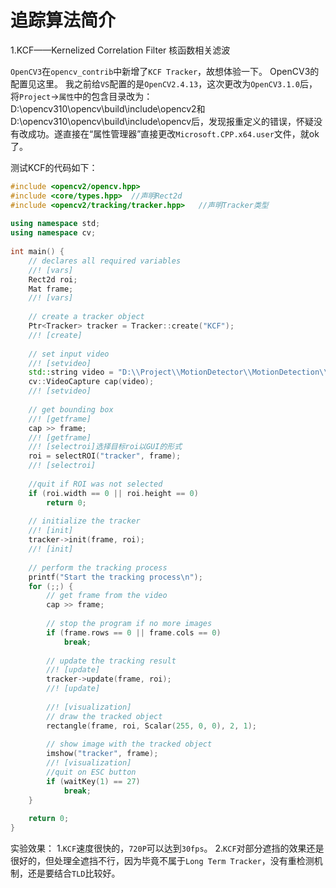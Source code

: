 # 追踪算法简介
1.KCF——Kernelized Correlation Filter
 核函数相关滤波

`OpenCV3`在`opencv_contrib`中新增了`KCF Tracker`，故想体验一下。
OpenCV3的配置见这里。
我之前给`VS`配置的是`OpenCV2.4.13`，这次更改为`OpenCV3.1.0`后，将`Project`->`属性`中的包含目录改为：D:\opencv310\opencv\build\include\opencv2和D:\opencv310\opencv\build\include\opencv后，发现报重定义的错误，怀疑没有改成功。遂直接在“属性管理器”直接更改`Microsoft.CPP.x64.user`文件，就ok了。

测试KCF的代码如下：
```cpp
#include <opencv2/opencv.hpp>    
#include <core/types.hpp>  //声明Rect2d  
#include <opencv2/tracking/tracker.hpp>   //声明Tracker类型  
  
using namespace std;  
using namespace cv;  
  
int main() {  
    // declares all required variables    
    //! [vars]    
    Rect2d roi;  
    Mat frame;  
    //! [vars]    
  
    // create a tracker object    
    Ptr<Tracker> tracker = Tracker::create("KCF");  
    //! [create]    
  
    // set input video    
    //! [setvideo]    
    std::string video = "D:\\Project\\MotionDetector\\MotionDetection\\fastMCD-master\\data\\LosAngelesCarChase05September2014_KABC.avi";  
    cv::VideoCapture cap(video);  
    //! [setvideo]    
  
    // get bounding box    
    //! [getframe]    
    cap >> frame;  
    //! [getframe]    
    //! [selectroi]选择目标roi以GUI的形式    
    roi = selectROI("tracker", frame);  
    //! [selectroi]    
  
    //quit if ROI was not selected    
    if (roi.width == 0 || roi.height == 0)  
        return 0;  
  
    // initialize the tracker    
    //! [init]    
    tracker->init(frame, roi);  
    //! [init]    
  
    // perform the tracking process    
    printf("Start the tracking process\n");  
    for (;;) {  
        // get frame from the video    
        cap >> frame;  
  
        // stop the program if no more images    
        if (frame.rows == 0 || frame.cols == 0)  
            break;  
  
        // update the tracking result    
        //! [update]    
        tracker->update(frame, roi);  
        //! [update]    
  
        //! [visualization]    
        // draw the tracked object    
        rectangle(frame, roi, Scalar(255, 0, 0), 2, 1);  
  
        // show image with the tracked object    
        imshow("tracker", frame);  
        //! [visualization]    
        //quit on ESC button    
        if (waitKey(1) == 27)  
            break;  
    }  
  
    return 0;  
}  
```
实验效果：
1.`KCF`速度很快的，`720P`可以达到`30fps`。
2.`KCF`对部分遮挡的效果还是很好的，但处理全遮挡不行，因为毕竟不属于`Long Term Tracker`，没有重检测机制，还是要结合`TLD`比较好。

